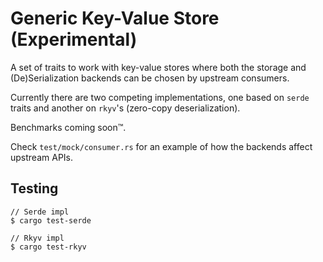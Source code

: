 # Generic Key-Value Store (Experimental)

A set of traits to work with key-value stores where both the storage and (De)Serialization backends can be chosen by upstream consumers.

Currently there are two competing implementations, one based on `serde` traits and another on `rkyv`'s (zero-copy deserialization).

Benchmarks coming soon™.

Check `test/mock/consumer.rs` for an example of how the backends affect upstream APIs.

## Testing

```
// Serde impl
$ cargo test-serde

// Rkyv impl
$ cargo test-rkyv
```
